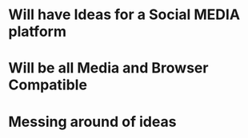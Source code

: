 # Will have Ideas for a Social MEDIA platform
# Will be all Media and Browser Compatible
# Messing around of ideas